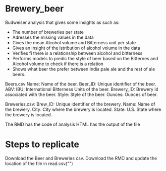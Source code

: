 # Brewery_beer
Budweiser analysis that gives some insights as such as:
  - The number of breweries per state
  - Adresses the missing values in the data
  - Gives the mean Alcohol volume and Bitterness unit per state
  - Gives an insight of the istribution of alcohol volume in the data
  - Verifies fi there is a relationship between alcohol and bitterness
  - Performs models to predic the style of beer based on the Bitternes and Alcohol volume to check if there is a relation
  - Shows what beer the prefer between India pale ale and the rest of ale beers.


Beers.csv
  Name: Name of the beer.
  Beer_ID: Unique identifier of the beer.
  ABV: IBU: International Bitterness Units of the beer.
  Brewery_ID: Brewery id associated with the beer.
  Style: Style of the beer.
  Ounces: Ounces of beer.

Breweries.csv:
  Brew_ID: Unique identifier of the brewery.
  Name: Name of the brewery.
  City: City where the brewery is located.
  State: U.S. State where the brewery is located.

The RMD has the code of analysis
HTML has the output of the file

# Steps to replicate
Download the Beer and Breweries csv.
Download the RMD and update the location of the file in read.csv("")




